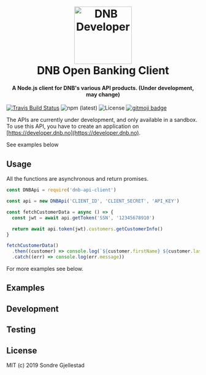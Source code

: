 <h1 align="center">
  <a href='https://developer.dnb.no' ><img src='https://svgshare.com/i/BkG.svg' width="150" title='DNB Developer' /></a>
  <br>
  DNB Open Banking Client
</h1>

<h4 align="center">A Node.js client for DNB's various API products. (Under development, may change)</h4>

[![Travis Build Status](https://img.shields.io/travis/sondregj/dnb-api.svg?style=flat-square)](https://travis-ci.org/sondregj/dnb-api)
![npm (latest)](https://img.shields.io/npm/v/dnb-api/latest.svg?style=flat-square)
![License](https://img.shields.io/github/license/sondregj/dnb-api.svg?style=flat-square)
[![gitmoji badge](https://img.shields.io/badge/gitmoji-%20😜%20😍-FFDD67.svg?style=flat-square)](https://github.com/carloscuesta/gitmoji)

The APIs are currently under development, and only available in a sandbox. To use this API, you have to create an application on [https://developer.dnb.no](https://developer.dnb.no).

See examples below

## Usage

All the functions are asynchronous and return promises.

```javascript
const DNBApi = require('dnb-api-client')

const api = new DNBApi('CLIENT_ID', 'CLIENT_SECRET', 'API_KEY')

const fetchCustomerData = async () => {
  const jwt = await api.getToken('SSN', '12345678910')

  return await api.token(jwt).customers.getCustomerInfo()
}

fetchCustomerData()
  .then((customer) => console.log(`${customer.firstName} ${customer.lastName}`))
  .catch((err) => console.log(err.message))
```

For more examples see below.

## Examples

## Development

## Testing

## License

MIT (c) 2019 Sondre Gjellestad
